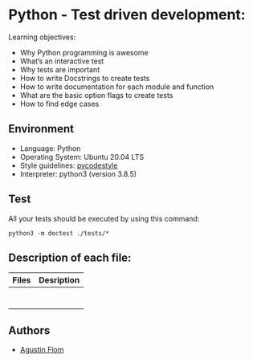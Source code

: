 # Python - Test driven development:

Learning objectives:

* Why Python programming is awesome
* What’s an interactive test
* Why tests are important
* How to write Docstrings to create tests
* How to write documentation for each module and function
* What are the basic option flags to create tests
* How to find edge cases

## Environment

* Language: Python
* Operating System: Ubuntu 20.04 LTS
* Style guidelines: [pycodestyle](https://pypi.org/project/pycodestyle/)
* Interpreter: python3 (version 3.8.5)

## Test

All your tests should be executed by using this command: 
```
python3 -m doctest ./tests/*
```

## Description of each file:

| Files          |Desription
|:----------------|:-------------------------------:|
| |
| |
| |
| |
| |
| |
| |

## Authors

* [Agustin Flom](https://github.com/agusfl)

